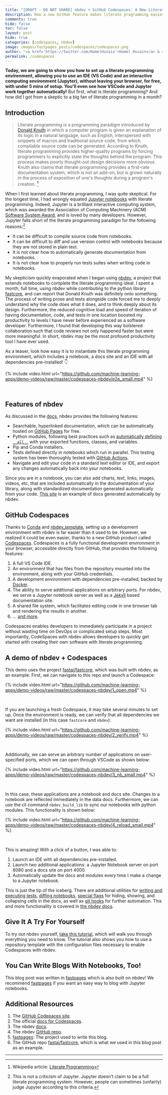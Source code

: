 ```yaml
---
title: "[DRAFT - DO NOT SHARE] nbdev + GitHub Codespaces: A New Literate Programming Environment"
description: How a new GitHub feature makes literate programming easier than ever before.
comments: true
hide: false
toc: false
layout: post
hide: true
categories: [codespaces, nbdev]
image: images/fastpages_posts/codespaces/codespaces.png
author: "<a href='https://twitter.com/HamelHusain'>Hamel Husain</a> & <a href='https://twitter.com/jeremyphoward'>Jeremy Howard</a>"
permalink: /codespaces
---
```


**Today, we are going to show you how to set up a literate programming environment, allowing you to use an IDE (VS Code) and an interactive computing environment (Jupyter), without leaving your browser, for free, with under 5 mins of setup. You'll even see how VSCode and Jupyter work together automatically!**  But first, what is literate programming?  And how did I got from a skeptic to a big fan of literate programming in a month?

## Introduction

> Literate programming is a programming paradigm introduced by [Donald Knuth](https://en.wikipedia.org/wiki/Donald_Knuth) in which a computer program is given an explanation of its logic in a natural language, such as English, interspersed with snippets of macros and traditional source code, from which compilable source code can be generated.  According to Knuth, literate programming provides higher-quality programs by forcing programmers to explicitly state the thoughts behind the program.  This process makes poorly thought-out design decisions more obvious. Knuth also claims that literate programming provides a first-rate documentation system, which is not an add-on, but is grown naturally in the process of exposition of one's thoughts during a program's creation. [^1]

When I first learned about literate programming, I was quite skeptical.  For the longest time, I had wrongly equated [Jupyter notebooks](https://jupyter.org/) with literate programming.  Indeed, Jupyter is a brilliant interactive computing system, which was awarded the Association of Computing Machinery (ACM) [Software System Award](https://blog.jupyter.org/jupyter-receives-the-acm-software-system-award-d433b0dfe3a2), and is loved by many developers. However, Jupyter falls short of the literate programming paradigm for the following reasons:[^2]

- It can be difficult to compile source code from notebooks.
- It can be difficult to diff and use version control with notebooks because they are not stored in plain text.
- It is not clear how to automatically generate documentation from notebooks.
- It is not clear how to properly run tests suites when writing code in notebooks.

My skepticism quickly evaporated when I began using [nbdev](https://nbdev.fast.ai/), a project that extends notebooks to complete the literate programming ideal.  I spent a month, full time, using nbdev while contributing to the python library [fastcore](https://github.com/fastai/fastcore), and can report that Donald Knuth was definitely onto something.  The process of writing prose and tests alongside code forced me to deeply understand why the code does what it does, and to think deeply about its design.  Furthermore, the reduced cognitive load and speed of iteration of having documentation, code, and tests in one location boosted my productivity to levels I have never before experienced as a software developer.  Furthermore, I found that developing this way bolstered collaboration such that code reviews not only happened faster but were more meaningful.  In short, nbdev may be the most profound productivity tool I have ever used.  

As a teaser, look how easy it is to instantiate this literate programming environment, which includes a notebook, a docs site and an IDE with all dependencies pre-installed! :point_down:

{% include video.html url="https://github.com/machine-learning-apps/demo-videos/raw/master/codespaces-nbdev/e2e_small.mp4" %}

<p><br></p>

## Features of nbdev

As discussed in the [docs](https://nbdev.fast.ai/), nbdev provides the following features:

- Searchable, hyperlinked documentation, which can be automatically hosted on [GitHub Pages](https://docs.github.com/en/github/working-with-github-pages) for free.
- Python modules, following best practices such as [automatically defining `__all__`](http://xion.io/post/code/python-all-wild-imports.html) with your exported functions, classes, and variables.
- Pip and Conda installers.
- Tests defined directly in notebooks which run in parallel.  This testing system has been thoroughly tested with [GitHub Actions](https://github.com/features/actions).
- Navigate and edit your code in a standard text editor or IDE, and export any changes automatically back into your notebooks.

Since you are in a notebook, you can also add charts, text, links, images, videos, etc, that are included automatically in the documentation of your library, along with standardized documentation generated automatically from your code.  [This site](https://docs.fast.ai/) is an example of docs generated automatically by nbdev.

## GitHub Codespaces

Thanks to [Conda](https://docs.conda.io/en/latest/) and [nbdev_template](https://github.com/fastai/nbdev_template), setting up a development environment with nbdev is far easier than it used to be. However, we realized it could be even easier, thanks to a new GitHub product called [Codespaces](https://github.com/features/codespaces).  Codespaces is a fully functional development environment in your browser, accessible directly from GitHub, that provides the following features:

1. A full VS Code IDE.
2. An environment that has files from the repository mounted into the environment, along with your GitHub credentials.
3. A development environment with dependencies pre-installed, backed by [Docker](https://www.docker.com/).
4. The ability to serve additional applications on arbitrary ports.  For nbdev, we serve a Jupyter notebook server as well as a [Jekyll](https://jekyllrb.com/) based documentation site.
5. A shared file system, which facilitates editing code in one browser tab and rendering the results in another.
6. ... [and more](https://docs.github.com/en/github/developing-online-with-codespaces).

Codespaces enables developers to immediately participate in a project without wasting time on DevOps or complicated setup steps.  Most importantly, CodeSpaces with nbdev allows developers to quickly get started with creating their own software with literate programming.

## A demo of nbdev + Codespaces

This demo uses the project [fastai/fastcore](https://github.com/fastai/fastcore), which was built with nbdev, as an example.   First, we can navigate to this repo and launch a Codespace:

{% include video.html url="https://github.com/machine-learning-apps/demo-videos/raw/master/codespaces-nbdev/1_open.mp4" %}

<p><br></p>

If you are launching a fresh Codespace, it may take several minutes to set up. Once the environment is ready, we can verify that all dependencies we want are installed (in this case `fastcore` and `nbdev`):

{% include video.html url="https://github.com/machine-learning-apps/demo-videos/raw/master/codespaces-nbdev/2_verify.mp4" %}

<p><br></p>

Additionally, we can serve an arbitrary number of applications on user-specified ports, which we can open through VSCode as shown below:

{% include video.html url="https://github.com/machine-learning-apps/demo-videos/raw/master/codespaces-nbdev/3_nb_small.mp4" %}

<p><br></p>

In this case, these applications are a notebook and docs site.  Changes to a notebook are reflected immediately in the data docs.  Furthermore, we can use the cli command `nbdev_build_lib` to sync our notebooks with python modules.  This functionality is shown below:

{% include video.html url="https://github.com/machine-learning-apps/demo-videos/raw/master/codespaces-nbdev/4_reload_small.mp4" %}

<p><br></p>

This is amazing!  With a click of a button, I was able to:

1. Launch an IDE with all dependencies pre-installed.
2. Launch two additional applications: a Jupyter Notebook server on port 8080 and a docs site on port 4000.
3. Automatically update the docs and modules every time I make a change to a Jupyter notebook.

This is just the tip of the iceberg.  There are additional utilities for [writing and executing tests](https://nbdev.fast.ai/test.html), [diffing notebooks](https://nbdev.fast.ai/sync.html#Diff-notebook---library), [special flags](https://nbdev.fast.ai/magic_flags.html#How-do-comment-flags-correspond-to-magic-flags?) for hiding, showing, and collapsing cells in the docs, as well as [git hooks](https://nbdev.fast.ai/cli.html#nbdev_install_git_hooks) for further automation.  This and more functionality is covered in [the nbdev docs](https://nbdev.fast.ai/).

## Give It A Try For Yourself

To try out nbdev yourself, [take this tutorial](https://nbdev.fast.ai/tutorial.html), which will walk you through everything you need to know.  The tutorial also shows you how to use a repository template with the configuration files necessary to enable Codespaces with nbdev.

## You Can Write Blogs With Notebooks, Too!

This blog post was written in [fastpages](https://github.com/fastai/fastpages) which is also built on nbdev!  We recommend [fastpages](https://github.com/fastai/fastpages) if you want an easy way to blog with Jupyter notebooks.

## Additional Resources

1. The [GitHub Codepaces site](https://github.com/features/codespaces).
1. The official [docs for Codespaces](https://docs.github.com/en/github/developing-online-with-codespaces).
1. The nbdev [docs](https://nbdev.fast.ai/).
2. The nbdev [GitHub repo](https://github.com/fastai/nbdev).
3. [fastpages](https://github.com/fastai/fastpages): The project used to write this blog.
4. The GitHub repo [fastai/fastcore](https://github.com/fastai/fastcore), which is what we used in this blog post as an example.

----
[^1]: Wikipedia article: [Literate Programming](https://en.wikipedia.org/wiki/Literate_programming)
[^2]: This is not a criticism of Jupyter.  Jupyter doesn't claim to be a full literate programming system.  However, people can sometimes (unfairly) judge Jupyter according to this criteria.
